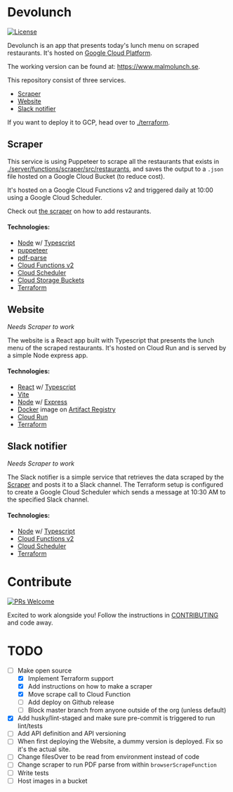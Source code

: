 # Devolunch

<a href="https://github.com/jayway/devolunch/blob/master/LICENSE.md"><img src="https://img.shields.io/npm/l/heroicons.svg" alt="License"></a>

Devolunch is an app that presents today's lunch menu on scraped restaurants. It's hosted on [Google Cloud Platform](https://cloud.google.com/).

The working version can be found at: https://www.malmolunch.se.

This repository consist of three services.

- [Scraper](#scraper)
- [Website](#website)
- [Slack notifier](#slack-notifier)

If you want to deploy it to GCP, head over to [./terraform](./terraform/).

## <a name="scraper">Scraper</a>

This service is using Puppeteer to scrape all the restaurants that exists in [./server/functions/scraper/src/restaurants](./server/functions/scraper/src/restaurants), and saves the output to a `.json` file hosted on a Google Cloud Bucket (to reduce cost).

It's hosted on a Google Cloud Functions v2 and triggered daily at 10:00 using a Google Cloud Scheduler.

Check out [the scraper](./server/functions/scraper) on how to add restaurants.

#### **Technologies:**

- [Node](https://nodejs.org/en) w/ [Typescript](https://www.typescriptlang.org/)
- [puppeteer](https://pptr.dev/)
- [pdf-parse](https://gitlab.com/autokent/pdf-parse)
- [Cloud Functions v2](https://cloud.google.com/functions)
- [Cloud Scheduler](https://cloud.google.com/scheduler)
- [Cloud Storage Buckets](https://cloud.google.com/storage/docs/json_api/v1/buckets)
- [Terraform](https://www.terraform.io/)

## <a name="website">Website</a>

_Needs Scraper to work_

The website is a React app built with Typescript that presents the lunch menu of the scraped restaurants.
It's hosted on Cloud Run and is served by a simple Node express app.

#### **Technologies:**

- [React](https://react.dev/) w/ [Typescript](https://www.typescriptlang.org/)
- [Vite](https://vitejs.dev/)
- [Node](https://nodejs.org/en) w/ [Express](https://expressjs.com/)
- [Docker](https://www.docker.com/) image on [Artifact Registry](https://cloud.google.com/artifact-registry)
- [Cloud Run](https://cloud.google.com/run)
- [Terraform](https://www.terraform.io/)

## <a name="notify-slack">Slack notifier</a>

_Needs Scraper to work_

The Slack notifier is a simple service that retrieves the data scraped by the [Scraper](#scraper) and posts it to a Slack channel. The Terraform setup is configured to create a Google Cloud Scheduler which sends a message at 10:30 AM to the specified Slack channel.

#### **Technologies:**

- [Node](https://nodejs.org/en) w/ [Typescript](https://www.typescriptlang.org/)
- [Cloud Functions v2](https://cloud.google.com/functions)
- [Cloud Scheduler](https://cloud.google.com/scheduler)
- [Terraform](https://www.terraform.io/)

# Contribute

<a href="https://github.com/jayway/devolunch/pulls" target="_blank"><img src="https://img.shields.io/badge/PRs-welcome-brightgreen.svg" alt="PRs Welcome"></a>

Excited to work alongside you! Follow the instructions in [CONTRIBUTING](./CONTRIBUTING.md) and code away.

# TODO

- [ ] Make open source
  - [x] Implement Terraform support
  - [x] Add instructions on how to make a scraper
  - [x] Move scrape call to Cloud Function
  - [ ] Add deploy on Github release
  - [ ] Block master branch from anyone outside of the org (unless default)
- [x] Add husky/lint-staged and make sure pre-commit is triggered to run lint/tests
- [ ] Add API definition and API versioning
- [ ] When first deploying the Website, a dummy version is deployed. Fix so it's the actual site.
- [ ] Change filesOver to be read from environment instead of code
- [ ] Change scraper to run PDF parse from within `browserScrapeFunction`
- [ ] Write tests
- [ ] Host images in a bucket
